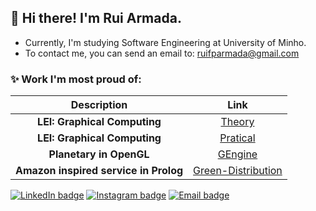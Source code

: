 ## 👋 Hi there! I'm Rui Armada.
- Currently, I'm studying Software Engineering at University of Minho.
- To contact me, you can send an email to: ruifparmada@gmail.com

### ✨ Work I'm most proud of:
| Description | Link |
| :---: | :---: |
| **LEI: Graphical Computing** | [Theory](https://wide-joke-855.notion.site/Computa-o-Gr-fica-LEI-534cfe5f113e46298c8de27ebdcf3555) |
| **LEI: Graphical Computing** | [Pratical](https://github.com/RuiArmada/CG)
| **Planetary in OpenGL** | [GEngine](https://github.com/RuiArmada/GEngine) |
| **Amazon inspired service in Prolog** | [Green-Distribution](https://github.com/RuiArmada/LEI/tree/main/LEI/3%20Year/1%20Semester/IA/Green-Distribution) |

[![LinkedIn badge](https://img.shields.io/badge/-RuiArmada-blue?style=flat&logo=linkedin)](https://www.linkedin.com/in/ruiarmada/)
[![Instagram badge](https://img.shields.io/badge/-RuiArmada-purple?style=flat&logo=Instagram&logoColor=white)](https://www.instagram.com/rui_armada98/)
[![Email badge](https://img.shields.io/badge/-RuiArmada-red?style=flat&logo=Gmail&logoColor=white)](mailto:ruifparmada@gmail.com)
